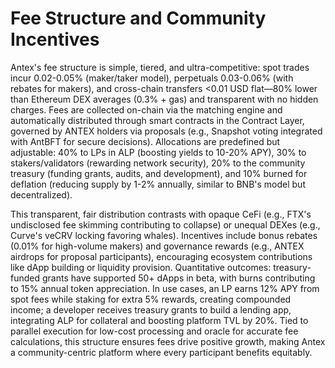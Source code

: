 # Fee Structure and Community Incentives

Antex's fee structure is simple, tiered, and ultra-competitive: spot trades incur 0.02-0.05% (maker/taker model), perpetuals 0.03-0.06% (with rebates for makers), and cross-chain transfers <0.01 USD flat—80% lower than Ethereum DEX averages (0.3% + gas) and transparent with no hidden charges. Fees are collected on-chain via the matching engine and automatically distributed through smart contracts in the Contract Layer, governed by ANTEX holders via proposals (e.g., Snapshot voting integrated with AntBFT for secure decisions). Allocations are predefined but adjustable: 40% to LPs in ALP (boosting yields to 10-20% APY), 30% to stakers/validators (rewarding network security), 20% to the community treasury (funding grants, audits, and development), and 10% burned for deflation (reducing supply by 1-2% annually, similar to BNB's model but decentralized).

This transparent, fair distribution contrasts with opaque CeFi (e.g., FTX's undisclosed fee skimming contributing to collapse) or unequal DEXes (e.g., Curve's veCRV locking favoring whales). Incentives include bonus rebates (0.01% for high-volume makers) and governance rewards (e.g., ANTEX airdrops for proposal participants), encouraging ecosystem contributions like dApp building or liquidity provision. Quantitative outcomes: treasury-funded grants have supported 50+ dApps in beta, with burns contributing to 15% annual token appreciation. In use cases, an LP earns 12% APY from spot fees while staking for extra 5% rewards, creating compounded income; a developer receives treasury grants to build a lending app, integrating ALP for collateral and boosting platform TVL by 20%. Tied to parallel execution for low-cost processing and oracle for accurate fee calculations, this structure ensures fees drive positive growth, making Antex a community-centric platform where every participant benefits equitably.
